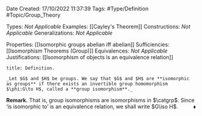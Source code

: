<div class="topSpace"></div>

Date Created: 17/10/2022 11:37:39
Tags: #Type/Definition #Topic/Group_Theory

Types: _Not Applicable_
Examples: [[Cayley's Theorem]]
Constructions: _Not Applicable_
Generalizations: _Not Applicable_

Properties: [[Isomorphic groups abelian iff abelian]]
Sufficiencies: [[Isomorphism Theorems (Group)]]
Equivalences: _Not Applicable_
Justifications: [[Isomorphism of objects is an equivalence relation]]

``` ad-Definition
title: Definition.

_Let $G$ and $H$ be groups. We say that $G$ and $H$ are **isomorphic as groups** if there exists an invertible group homomorphism $\phi:G\to H$, called a **group isomorphism**._

```

**Remark.** That is, group isomorphisms are isomorphisms in $\catgrp$. Since $\textrm{`}$is isomorphic to$\textrm{'}$ is an equivalence relation, we shall write $G\iso H$.<span style="float:right;">$\blacklozenge$</span>
